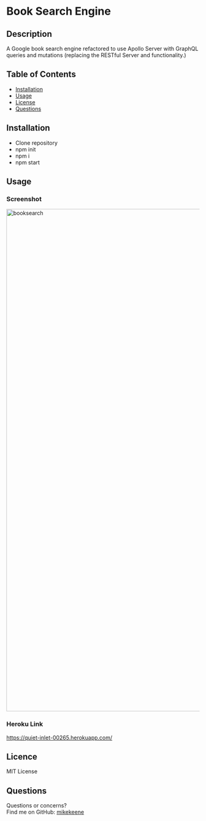 # Book Search Engine

## Description

 A Google book search engine refactored to use Apollo Server with GraphQL queries and mutations (replacing the RESTful Server and functionality.)

## Table of Contents

* [Installation](#Installation)
* [Usage](#Usage)
* [License](#License)
* [Questions](#Questions)

## Installation

* Clone repository
* npm init
* npm i
* npm start

## Usage

### Screenshot

<img width="1311" alt="booksearch" src="https://user-images.githubusercontent.com/93222787/161403529-97f09f09-f480-4294-98be-1eccd4aef825.png">

### Heroku Link

<https://quiet-inlet-00265.herokuapp.com/>

## Licence

MIT License

## Questions

Questions or concerns? </br>
Find me on GitHub: [mikekeene](https://github.com/mikekeene)
